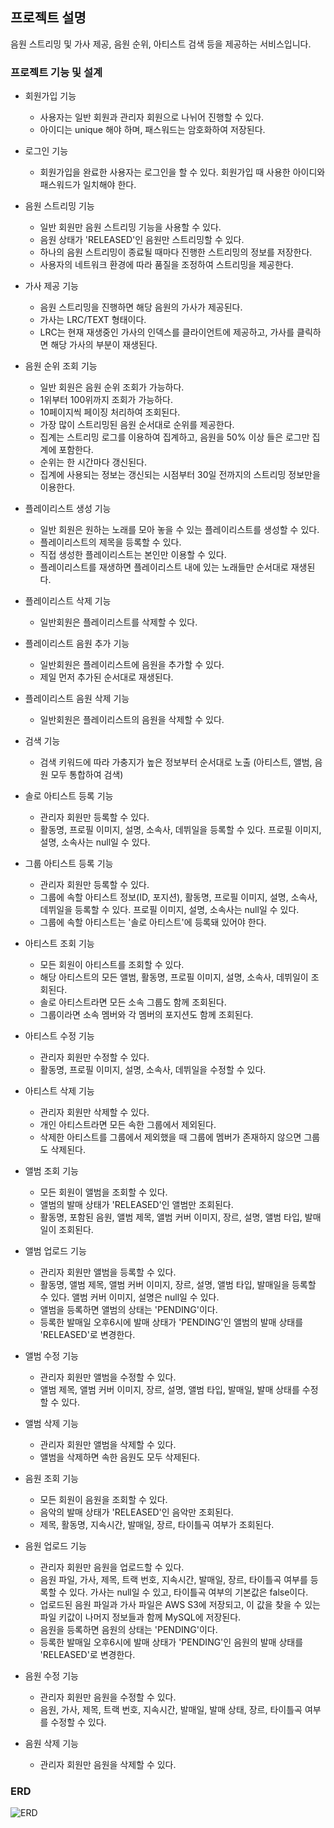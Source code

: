 ## 프로젝트 설명
음원 스트리밍 및 가사 제공, 음원 순위, 아티스트 검색 등을 제공하는 서비스입니다.

### 프로젝트 기능 및 설계
- 회원가입 기능
  - 사용자는 일반 회원과 관리자 회원으로 나뉘어 진행할 수 있다.
  - 아이디는 unique 해야 하며, 패스워드는 암호화하여 저장된다.
 
- 로그인 기능
  - 회원가입을 완료한 사용자는 로그인을 할 수 있다. 회원가입 때 사용한 아이디와 패스워드가 일치해야 한다.

- 음원 스트리밍 기능
  - 일반 회원만 음원 스트리밍 기능을 사용할 수 있다.
  - 음원 상태가 'RELEASED'인 음원만 스트리밍할 수 있다.
  - 하나의 음원 스트리밍이 종료될 때마다 진행한 스트리밍의 정보를 저장한다.
  - 사용자의 네트워크 환경에 따라 품질을 조정하여 스트리밍을 제공한다.
 
- 가사 제공 기능
  - 음원 스트리밍을 진행하면 해당 음원의 가사가 제공된다.
  - 가사는 LRC/TEXT 형태이다.
  - LRC는 현재 재생중인 가사의 인덱스를 클라이언트에 제공하고, 가사를 클릭하면 해당 가사의 부분이 재생된다.
 
- 음원 순위 조회 기능
  - 일반 회원은 음원 순위 조회가 가능하다.
  - 1위부터 100위까지 조회가 가능하다.
  - 10페이지씩 페이징 처리하여 조회된다.
  - 가장 많이 스트리밍된 음원 순서대로 순위를 제공한다.
  - 집계는 스트리밍 로그를 이용하여 집계하고, 음원을 50% 이상 들은 로그만 집계에 포함한다.
  - 순위는 한 시간마다 갱신된다.
  - 집계에 사용되는 정보는 갱신되는 시점부터 30일 전까지의 스트리밍 정보만을 이용한다.
 
- 플레이리스트 생성 기능
  - 일반 회원은 원하는 노래를 모아 놓을 수 있는 플레이리스트를 생성할 수 있다.
  - 플레이리스트의 제목을 등록할 수 있다.
  - 직접 생성한 플레이리스트는 본인만 이용할 수 있다.
  - 플레이리스트를 재생하면 플레이리스트 내에 있는 노래들만 순서대로 재생된다.
 
- 플레이리스트 삭제 기능
  - 일반회원은 플레이리스트를 삭제할 수 있다.
 
- 플레이리스트 음원 추가 기능
  - 일반회원은 플레이리스트에 음원을 추가할 수 있다.
  - 제일 먼저 추가된 순서대로 재생된다.
 
- 플레이리스트 음원 삭제 기능
  - 일반회원은 플레이리스트의 음원을 삭제할 수 있다.
 
- 검색 기능
  - 검색 키워드에 따라 가충지가 높은 정보부터 순서대로 노출 (아티스트, 앨범, 음원 모두 통합하여 검색)

- 솔로 아티스트 등록 기능
  - 관리자 회원만 등록할 수 있다.
  - 활동명, 프로필 이미지, 설명, 소속사, 데뷔일을 등록할 수 있다. 프로필 이미지, 설명, 소속사는 null일 수 있다.
 
- 그룹 아티스트 등록 기능
  - 관리자 회원만 등록할 수 있다.
  - 그룹에 속할 아티스트 정보(ID, 포지션), 활동명, 프로필 이미지, 설명, 소속사, 데뷔일을 등록할 수 있다. 프로필 이미지, 설명, 소속사는 null일 수 있다.
  - 그룹에 속할 아티스트는 '솔로 아티스트'에 등록돼 있어야 한다.
  
- 아티스트 조회 기능
  - 모든 회원이 아티스트를 조회할 수 있다.
  - 해당 아티스트의 모든 앨범, 활동명, 프로필 이미지, 설명, 소속사, 데뷔일이 조회된다.
  - 솔로 아티스트라면 모든 소속 그룹도 함께 조회된다.
  - 그룹이라면 소속 멤버와 각 멤버의 포지션도 함께 조회된다.

- 아티스트 수정 기능
  - 관리자 회원만 수정할 수 있다.
  - 활동명, 프로필 이미지, 설명, 소속사, 데뷔일을 수정할 수 있다.
 
- 아티스트 삭제 기능
  - 관리자 회원만 삭제할 수 있다.
  - 개인 아티스트라면 모든 속한 그룹에서 제외된다.
  - 삭제한 아티스트를 그룹에서 제외했을 때 그룹에 멤버가 존재하지 않으면 그룹도 삭제된다.

- 앨범 조회 기능
  - 모든 회원이 앨범을 조회할 수 있다.
  - 앨범의 발매 상태가 'RELEASED'인 앨범만 조회된다.
  - 활동명, 포함된 음원, 앨범 제목, 앨범 커버 이미지, 장르, 설명, 앨범 타입, 발매일이 조회된다.
 
- 앨범 업로드 기능
  - 관리자 회원만 앨범을 등록할 수 있다.
  - 활동명, 앨범 제목, 앨범 커버 이미지, 장르, 설명, 앨범 타입, 발매일을 등록할 수 있다. 앨범 커버 이미지, 설명은 null일 수 있다.
  - 앨범을 등록하면 앨범의 상태는 'PENDING'이다.
  - 등록한 발매일 오후6시에 발매 상태가 'PENDING'인 앨범의 발매 상태를 'RELEASED'로 변경한다.

- 앨범 수정 기능
  - 관리자 회원만 앨범을 수정할 수 있다.
  - 앨범 제목, 앨범 커버 이미지, 장르, 설명, 앨범 타입, 발매일, 발매 상태를 수정할 수 있다.

- 앨범 삭제 기능
  - 관리자 회원만 앨범을 삭제할 수 있다.
  - 앨범을 삭제하면 속한 음원도 모두 삭제된다.

- 음원 조회 기능
  - 모든 회원이 음원을 조회할 수 있다.
  - 음악의 발매 상태가 'RELEASED'인 음악만 조회된다.
  - 제목, 활동명, 지속시간, 발매일, 장르, 타이틀곡 여부가 조회된다.
 
- 음원 업로드 기능
  - 관리자 회원만 음원을 업로드할 수 있다.
  - 음원 파일, 가사, 제목, 트랙 번호, 지속시간, 발매일, 장르, 타이틀곡 여부를 등록할 수 있다. 가사는 null일 수 있고, 타이틀곡 여부의 기본값은 false이다.
  - 업로드된 음원 파일과 가사 파일은 AWS S3에 저장되고, 이 값을 찾을 수 있는 파일 키값이 나머지 정보들과 함께 MySQL에 저장된다.
  - 음원을 등록하면 음원의 상태는 'PENDING'이다.
  - 등록한 발매일 오후6시에 발매 상태가 'PENDING'인 음원의 발매 상태를 'RELEASED'로 변경한다.
 
- 음원 수정 기능
  - 관리자 회원만 음원을 수정할 수 있다.
  - 음원, 가사, 제목, 트랙 번호, 지속시간, 발매일, 발매 상태, 장르, 타이틀곡 여부를 수정할 수 있다.

- 음원 삭제 기능
  - 관리자 회원만 음원을 삭제할 수 있다.

### ERD
![ERD](https://github.com/user-attachments/assets/de960817-61ff-419b-928c-3876d4136ec9)
